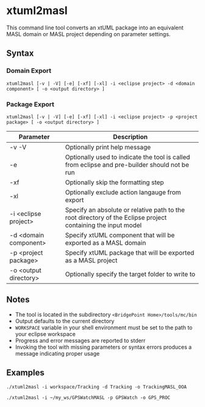 xtuml2masl
===================

This command line tool converts an xtUML package into an equivalent MASL domain or MASL 
project depending on parameter settings.


Syntax
------------
### Domain Export
```
xtuml2masl [-v | -V] [-e] [-xf] [-xl] -i <eclipse project> -d <domain component> [ -o <output directory> ]
```
   
### Package Export
```
xtuml2masl [-v | -V] [-e] [-xf] [-xl] -i <eclipse project> -p <project package> [ -o <output directory> ]
```
   
| Parameter             | Description                          |
|-----------------------|--------------------------------------|
| -v -V                 | Optionally print help message                   |
| -e                    | Optionally used to indicate the tool is called from eclipse and pre-builder should not be run  |
| -xf                   | Optionally skip the formatting step |
| -xl                   | Optionally exclude action langauge from export |
| -i &lt;eclipse project&gt; | Specify an absolute or relative path to the root directory of the Eclipse project containing the input model |
| -d &lt;domain component&gt;| Specify xtUML component that will be exported as a MASL domain |
| -p &lt;project package&gt;| Specify xtUML package that will be exported as a MASL project |
| -o &lt;output directory&gt; | Optionally specify the target folder to write to |  
  
     
Notes
------------
* The tool is located in the subdirectory ```<BridgePoint Home>/tools/mc/bin```
* Output defaults to the current directory
* ```WORKSPACE``` variable in your shell environment must be set to the path to your eclipse workspace
* Progress and error messages are reported to stderr
* Invoking the tool with missing parameters or syntax errors produces a message indicating proper usage
  
  
Examples
------------
```
./xtuml2masl -i workspace/Tracking -d Tracking -o TrackingMASL_OOA

./xtuml2masl -i ~/my_ws/GPSWatchMASL -p GPSWatch -o GPS_PROC
```


